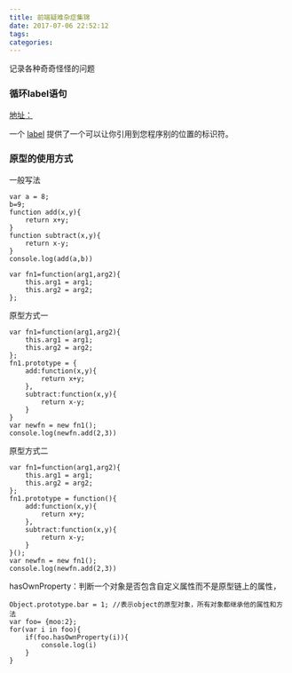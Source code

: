 ```yaml
---
title: 前端疑难杂症集锦
date: 2017-07-06 22:52:12
tags:
categories: 
---
```


记录各种奇奇怪怪的问题

<!-- more -->

### 循环label语句
[地址：](https://developer.mozilla.org/zh-CN/docs/Web/JavaScript/Guide/Loops_and_iteration)

一个 [label](https://developer.mozilla.org/zh-CN/docs/Web/JavaScript/Reference/Statements/label) 提供了一个可以让你引用到您程序别的位置的标识符。

### 原型的使用方式

一般写法

	var a = 8;
	b=9;
	function add(x,y){
		return x+y;
	}
	function subtract(x,y){
		return x-y;
	}
	console.log(add(a,b))
	
	var fn1=function(arg1,arg2){
		this.arg1 = arg1;
		this.arg2 = arg2;
	};

原型方式一

	var fn1=function(arg1,arg2){
		this.arg1 = arg1;
		this.arg2 = arg2;
	};
	fn1.prototype = {
		add:function(x,y){
			return x+y;
		},
		subtract:function(x,y){
			return x-y;
		}
	}
	var newfn = new fn1();
	console.log(newfn.add(2,3))

原型方式二

	var fn1=function(arg1,arg2){
		this.arg1 = arg1;
		this.arg2 = arg2;
	};
	fn1.prototype = function(){
		add:function(x,y){
			return x+y;
		},
		subtract:function(x,y){
			return x-y;
		}
	}();
	var newfn = new fn1();
	console.log(newfn.add(2,3))

hasOwnProperty：判断一个对象是否包含自定义属性而不是原型链上的属性，

	Object.prototype.bar = 1; //表示object的原型对象，所有对象都继承他的属性和方法
	var foo= {moo:2};
	for(var i in foo){
		if(foo.hasOwnProperty(i)){
			console.log(i)
		}
	}
